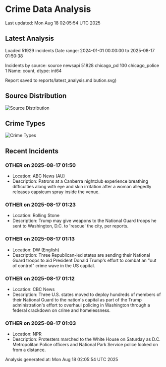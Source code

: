 # Crime Data Analysis
Last updated: Mon Aug 18 02:05:54 UTC 2025

## Latest Analysis

Loaded 51929 incidents
Date range: 2024-01-01 00:00:00 to 2025-08-17 01:50:38

Incidents by source:
source
newsapi           51828
chicago_pd          100
chicago_police        1
Name: count, dtype: int64

Report saved to reports/latest_analysis.md
bution.svg)

## Source Distribution
![Source Distribution](images/source_distribution.svg)

## Crime Types
![Crime Types](images/crime_types.svg)

## Recent Incidents

### OTHER on 2025-08-17 01:50
- Location: ABC News (AU)
- Description: Patrons at a Canberra nightclub experience breathing difficulties along with eye and skin irritation after a woman allegedly releases capsicum spray inside the venue.


### OTHER on 2025-08-17 01:23
- Location: Rolling Stone
- Description: Trump may give weapons to the National Guard troops he sent to Washington, D.C. to 'rescue' the city, per reports.


### OTHER on 2025-08-17 01:13
- Location: DW (English)
- Description: Three Republican-led states are sending their National Guard troops to aid President Donald Trump's effort to combat an "out of control" crime wave in the US capital.


### OTHER on 2025-08-17 01:12
- Location: CBC News
- Description: Three U.S. states moved to deploy hundreds of members of their National Guard to the nation's capital as part of the Trump administration's effort to overhaul policing in Washington through a federal crackdown on crime and homelessness.


### OTHER on 2025-08-17 01:03
- Location: NPR
- Description: Protesters marched to the White House on Saturday as D.C. Metropolitan Police officers and National Park Service police looked on from a distance.

Analysis generated at: Mon Aug 18 02:05:54 UTC 2025
